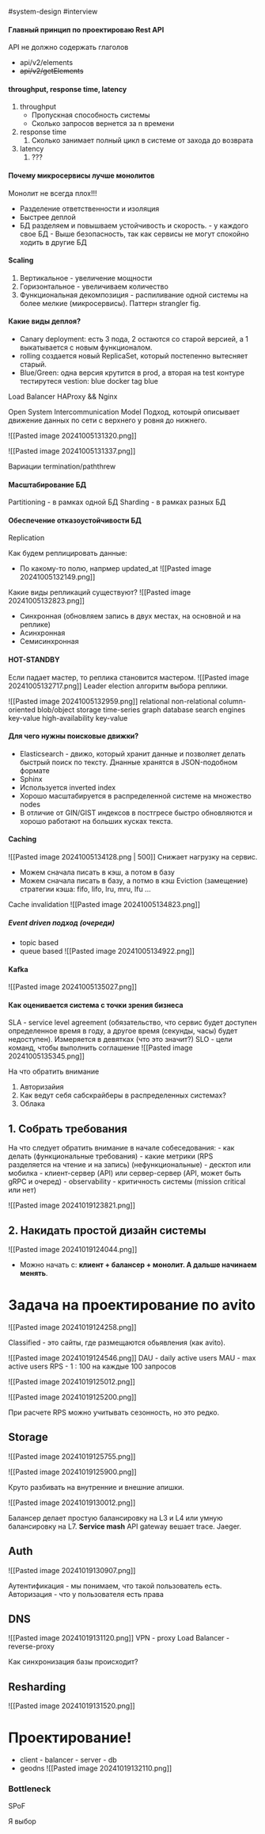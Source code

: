 #system-design
#interview 
#### Главный принцип по проектироваю Rest API 
API  не должно содержать глаголов
- api/v2/elements
- ~~api/v2/getElements~~

#### throughput, response time, latency
1.  throughput 
	- Пропускная способность системы
	- Сколько запросов вернется за n времени
2. response time
	1. Сколько занимает полный цикл в системе от захода до возврата
3. latency
	1. ???

#### Почему микросервисы лучше монолитов
Монолит не всегда плох!!!

- Разделение ответственности и изоляция
- Быстрее деплой 
- БД разделяем и повышваем устойчивость и скорость.
		- у каждого свое БД
		- Выше безопасность, так как сервисы не могут спокойно ходить в другие БД

#### Scaling
1. Вертикальное - увеличение мощности
2. Горизонтальное - увеличиваем количество
3. Функциональная декомпозиция - распиливание одной системы на более мелкие (микросервисы). Паттерн strangler fig.

#### Какие виды деплоя?
- Canary deployment: есть 3 пода, 2 остаются со старой версией, а 1 выкатывается с новым функционалом. 
- rolling создается новый ReplicaSet, который постепенно вытесняет старый.
- Blue/Green: одна версия крутится в prod, а вторая на test контуре тестирутеся
	vestion: blue
	docker tag blue

 
 Load Balancer HAProxy && Nginx

Open System Intercommunication Model
Подход, котоырй описывает движение данных по сети с верхнего у ровня до нижнего.

![[Pasted image 20241005131320.png]]

![[Pasted image 20241005131337.png]]

Вариации termination/paththrew

#### Масштабирование БД
Partitioning - в рамках одной БД
Sharding - в рамках разных БД

#### Обеспечение отказоустойчивости БД
Replication


Как будем реплицировать данные:
- По какому-то полю, напрмер updated_at
![[Pasted image 20241005132149.png]]

Какие виды репликаций существуют?
![[Pasted image 20241005132823.png]]
- Синхронная (обновляем запись в двух местах, на основной и на реплике)
- Асинхронная
- Семисинхронная

#### HOT-STANDBY
Если падает мастер, то реплика становится мастером.
![[Pasted image 20241005132717.png]]
Leader election алгоритм выбора реплики.

![[Pasted image 20241005132959.png]]
relational
non-relational
column-oriented
blob/object storage
time-series
graph database
search engines
key-value
high-availability key-value

#### Для чего нужны поисковые движки?
- Elasticsearch - движо, который хранит данные и позволяет делать быстрый поиск по тексту. Днанные хранятся в JSON-подобном формате
- Sphinx
- Используется inverted index
- Хорошо масштабируется в распределенной системе на множество nodes
- В отличие от GIN/GIST индексов в постгресе быстро обновляются и хорошо работают на больших кусках текста.


#### Caching
![[Pasted image 20241005134128.png | 500]]
Снижает нагрузку на сервис.
- Можем сначала писать в кэш, а потом в базу
- Можем сначала писать в базу, а потмо в кэш
Eviction (замещение) стратегии кэша: fifo, lifo, lru, mru, lfu ... 

Cache invalidation
![[Pasted image 20241005134823.png]]

##### Event driven подход (очереди)
- topic based
- queue based
![[Pasted image 20241005134922.png]]

#### Kafka
![[Pasted image 20241005135027.png]]

#### Как оценивается система с точки зрения бизнеса
SLA -  service level agreement (обязательство, что сервис будет доступен определенное время в году, а другое время (секунды, часы) будет недоступен). Измеряется в девятках (что это значит?)
SLO - цели команд, чтобы выполнить соглашение
![[Pasted image 20241005135345.png]]


На что обратить внимание
1. Авторизайия
2. Как ведут себя сабскрайберы в распределенных системах?
3. Облака

## 1. Собрать требования
На что следует обратить внимание в начале собеседования:
	- как делать (функциональные требования)
	- какие метрики (RPS разделяется на чтение и на запись) (нефункциональные)
	- десктоп или мобилка
	- клиент-сервер (API) или сервер-сервер (API, может быть gRPC и очеред)
	- observability
	- критичность системы (mission critical или нет)


![[Pasted image 20241019123821.png]]

## 2. Накидать простой дизайн системы 
![[Pasted image 20241019124044.png]]

- Можно начать с: **клиент + балансер + монолит. А дальше начинаем менять**.


# Задача на проектирование по avito
![[Pasted image 20241019124258.png]]

Classified - это сайты, где размещаются обьявления (как avito).

![[Pasted image 20241019124546.png]]
DAU - daily active users
MAU - max active users
RPS - 1 : 100 на каждые 100 запросов 

![[Pasted image 20241019125012.png]]

![[Pasted image 20241019125200.png]]

При расчете RPS можно учитывать сезонность, но это редко.

## Storage
![[Pasted image 20241019125755.png]]

![[Pasted image 20241019125900.png]]

Круто разбивать на внутренние и внешние апишки.

![[Pasted image 20241019130012.png]]




Балансер делает простую балансировку на L3 и L4 или умную балансировку на L7. 
**Service mash**
API gateway вешает trace. Jaeger.

## Auth
![[Pasted image 20241019130907.png]]

Аутентификация - мы понимаем, что такой пользователь есть.
Авторизация - что у пользователя есть права


## DNS
![[Pasted image 20241019131120.png]]
VPN - proxy
Load Balancer - reverse-proxy

Как синхронизация базы происходит?


## Resharding

![[Pasted image 20241019131520.png]]



# Проектирование!


- client - balancer - server - db
- geodns
![[Pasted image 20241019132110.png]]

### Bottleneck
SPoF


Я выбор 